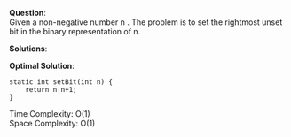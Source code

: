 **Question**:  
Given a non-negative number n . The problem is to set the rightmost unset bit in the binary representation of n.    

**Solutions**:   


**Optimal Solution**:  

    static int setBit(int n) {
        return n|n+1;
    }

Time Complexity: O(1)  
Space Complexity: O(1)
